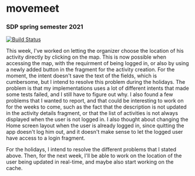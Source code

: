 # movemeet

### SDP spring semester 2021

[![Build Status](https://api.cirrus-ci.com/github/movemeet/movemeet.svg)](https://cirrus-ci.com/github/movemeet/movemeet)

This week, I've worked on letting the organizer choose the location of his activity directly by clicking on the map. This is now possible when accessing the map, with
the requirment of being logged in, or also by using a newly added button in the fragment for the activity creation. For the moment, the intent doesn't save the text 
of the fields, which is cumbersome, but I intend to resolve this problem during the holidays. 
The problem is that my implementations uses a lot of different intents that made some tests failed, and I still have to figure out why. I also found a few problems that
I wanted to report, and that could be interesting to work on for the weeks to come, such as the fact that the description is not updated in the activity details fragment,
or that the list of activities is not always displayed when the user is not logged in. I also thought about changing the Home screen layout when the user is already logged 
in, since quitting the app doesn't log him out, and it doesn't make sense to let the logged user have access to a login fragment.

For the holidays, I intend to resolve the different problems that I stated above. Then, for the next week, I'll be able to work on the location of the user being updated in
real-time, and maybe also start working on the cache.
